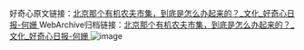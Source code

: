 好奇心原文链接：[北京那个有机农夫市集，到底是怎么办起来的？_文化_好奇心日报-何姗 ](https://www.qdaily.com/articles/10587.html)
WebArchive归档链接：[北京那个有机农夫市集，到底是怎么办起来的？_文化_好奇心日报-何姗 ](http://web.archive.org/web/20180922200125/http://www.qdaily.com:80/articles/10587.html)
![image](http://ww3.sinaimg.cn/large/007d5XDply1g3w243o886j30u05u77wi)